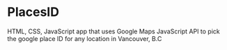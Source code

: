 # PlacesID
HTML, CSS, JavaScript app that uses Google Maps JavaScript API to pick the google place ID for any location in Vancouver, B.C
